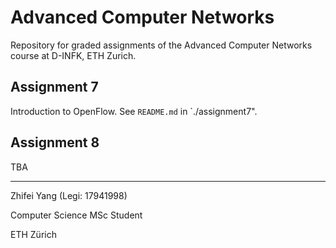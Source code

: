 # Advanced Computer Networks

Repository for graded assignments of the Advanced Computer Networks course at D-INFK, ETH Zurich.

## Assignment 7

Introduction to OpenFlow. See `README.md` in `./assignment7".


## Assignment 8

TBA


---
Zhifei Yang (Legi: 17941998)

Computer Science MSc Student

ETH Zürich
